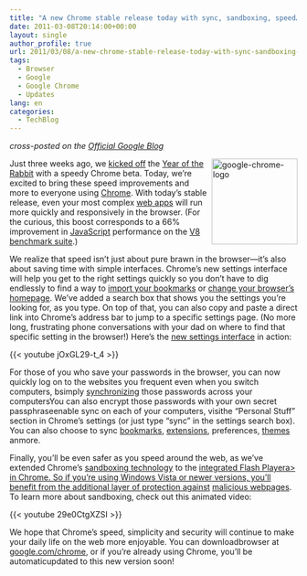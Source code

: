 ```yaml
---
title: "A new Chrome stable release today with sync, sandboxing, speed…and a new settings menu too!"
date: 2011-03-08T20:14:00+00:00
layout: single
author_profile: true
url: 2011/03/08/a-new-chrome-stable-release-today-with-sync-sandboxing-speed-and-a-new-settings-menu-too/
tags:
  - Browser
  - Google
  - Google Chrome
  - Updates
lang: en
categories: 
  - TechBlog
---
```


_cross-posted on the [Official Google Blog](http://googleblog.blogspot.com/2011/03/speedier-simpler-and-safer-chromes.html)_

[<img title="google-chrome-logo" border="0" alt="google-chrome-logo" align="right" src="http://lh5.ggpht.com/_vaUVXcmC3OI/TXaHI_J_PrI/AAAAAAAADnY/wxsvCuuDUXE/google-chrome-logo_thumb%5B1%5D.png?imgmax=800" width="150" height="150" />](http://lh3.ggpht.com/_vaUVXcmC3OI/TXaHGsVuDJI/AAAAAAAADnU/yMIRjZ7nYhk/s1600-h/google-chrome-logo%5B3%5D.png)Just three weeks ago, we [kicked off](http://chrome.blogspot.com/2011/02/faster-than-speeding-rabbit-speed-sync.html) the [Year of the Rabbit](http://www.google.com/images?q=lunar+new+year+year+of+the+rabbit&um=1&hl=en&biw=1440&bih=775&tbs=isch:1&tbas=0&source=lnt&sa=X&ei=hs9QTczcAZSosQOm5K3DBg&ved=0CA0QpwUoAA) with a speedy Chrome beta. Today, we’re excited to bring these speed improvements and more to everyone using [Chrome](http://www.google.com/chrome?brand=CHMP). With today’s stable release, even your most complex [web apps](http://www.20thingsilearned.com/web-apps/1) will run more quickly and responsively in the browser. (For the curious, this boost corresponds to a 66% improvement in [JavaScript](http://www.20thingsilearned.com/html/1) performance on the [V8 benchmark suite](http://v8.googlecode.com/svn/data/benchmarks/v6/run.html).)

We realize that speed isn’t just about pure brawn in the browser—it’s also about saving time with simple interfaces. Chrome’s new settings interface will help you get to the right settings quickly so you don’t have to dig endlessly to find a way to [import your bookmarks](http://www.google.com/support/chrome/bin/answer.py?answer=95418) or [change your browser’s homepage](http://www.google.com/support/chrome/bin/answer.py?answer=95314). We’ve added a search box that shows you the settings you’re looking for, as you type. On top of that, you can also copy and paste a direct link into Chrome’s address bar to jump to a specific settings page. (No more long, frustrating phone conversations with your dad on where to find that specific setting in the browser!) Here’s the [new settings interface](http://www.google.com/support/chrome/bin/answer.py?answer=1183665) in action:

{{< youtube jOxGL29-t_4 >}}

For those of you who save your passwords in the browser, you can now quickly log on to the websites you frequent even when you switch computers, bsimply [synchronizing](http://www.google.com/support/chrome/bin/answer.py?hl=en&answer=165139) those passwords across your computersYou can also encrypt those passwords with your own secret passphraseenable sync on each of your computers, visithe “Personal Stuff” section in Chrome’s settings (or just type “sync” in the settings search box). You can also choose to sync [bookmarks](http://wwgoogle.com/support/chrome/bin/answer.py?answer=95739), [extensions](http://www.google.com/support/chrome/bin/answer.panswer=154007), preferences, [themes](http://www.google.com/support/chrome/bin/answer.py?hl=en&answer=1053371) anmore.

Finally, you’ll be even safer as you speed around the web, as we’ve extended Chrome’s [sandboxing technology](http://www.20thingsilearned.com/browser-protectio3) to the [integrated Flash Playera> in Chrome. So if you’re using Windows Vista or newer versions, you’ll benefit from the additional layer of protection against](http://chrome.blogspot.com/2010/06/adobe-flash-player-support-now-enabled.html) [malicious webpages](http://ww20thingsilearned.com/malware/1). To learn more about sandboxing, check out this animated video:

{{< youtube 29e0CtgXZSI >}}

We hope that Chrome’s speed, simplicity and security will continue to make your daily life on the web more enjoyable. You can downloadbrowser at [google.com/chrome](http://www.google.com/chrome?brand=CHMP), or if you’re already using Chrome, you’ll be automaticupdated to this new version soon!
